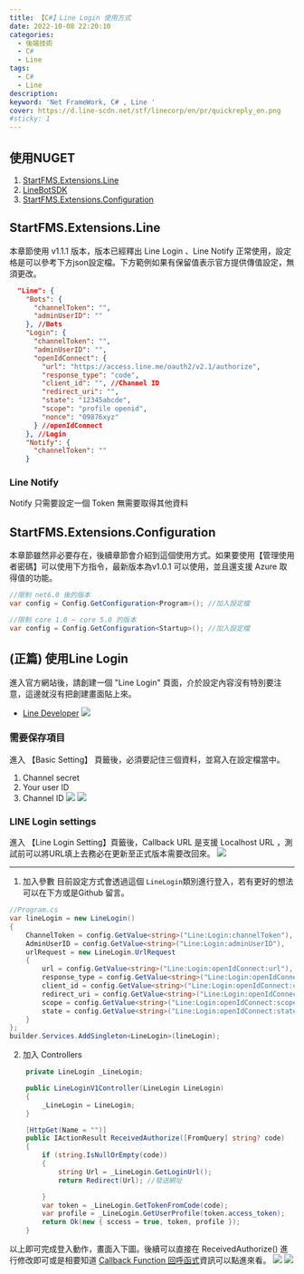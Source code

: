 ```yaml
---
title: 【C#】Line Login 使用方式
date: 2022-10-08 22:20:10
categories: 
  - 後端技術
  - C#
  - Line
tags: 
  - C#
  - Line
description:
keyword: 'Net FrameWork, C# , Line '
cover: https://d.line-scdn.net/stf/linecorp/en/pr/quickreply_en.png
#sticky: 1
---
```


## 使用NUGET
1. [StartFMS.Extensions.Line](https://www.nuget.org/packages/StartFMS.Extensions.Line)
2. [LineBotSDK](https://www.nuget.org/packages/LineBotSDK)
3. [StartFMS.Extensions.Configuration](https://www.nuget.org/packages/StartFMS.Extensions.Configuration)

## StartFMS.Extensions.Line
本章節使用 v1.1.1 版本，版本已經釋出 Line Login 、Line Notify 正常使用，設定格是可以參考下方json設定檔。下方範例如果有保留值表示官方提供傳值設定，無須更改。
```json
  "Line": {
    "Bots": {
      "channelToken": "",
      "adminUserID": ""
    }, //Bots
    "Login": {
      "channelToken": "",
      "adminUserID": "",
      "openIdConnect": {
        "url": "https://access.line.me/oauth2/v2.1/authorize",
        "response_type": "code",
        "client_id": "", //Channel ID 
        "redirect_uri": "",
        "state": "12345abcde",
        "scope": "profile openid",
        "nonce": "09876xyz"
      } //openIdConnect
    }, //Login
    "Notify": {
      "channelToken": ""
    }
```

### Line Notify 
Notify 只需要設定一個 Token 無需要取得其他資料

## StartFMS.Extensions.Configuration
本章節雖然非必要存在，後續章節會介紹到這個使用方式。如果要使用【管理使用者密碼】可以使用下方指令，最新版本為v1.0.1 可以使用，並且還支援 Azure 取得值的功能。
```cs
//限制 net6.0 後的版本
var config = Config.GetConfiguration<Program>(); //加入設定檔

//限制 core 1.0 ~ core 5.0 的版本
var config = Config.GetConfiguration<Startup>(); //加入設定檔
```


## (正篇) 使用Line Login 
進入官方網站後，請創建一個 "Line Login" 頁面，介於設定內容沒有特別要注意，這邊就沒有把創建畫面貼上來。
- [Line Developer](https://developers.line.biz/console/)
![](/image/20230406_09-48-38.png)


### 需要保存項目
進入 【Basic Setting】 頁籤後，必須要記住三個資料，並寫入在設定檔當中。
1. Channel secret 
2. Your user ID 
3. Channel ID 
![](/image/20230406_09-50-56.png)
![](/image/20230406_09-51-19.png)


### LINE Login settings
進入 【Line Login Setting】頁籤後，Callback URL 是支援 Localhost URL ，測試前可以將URL填上去務必在更新至正式版本需要改回來。
![](/image/20230406_09-55-45.png)

---

1. 加入參數
目前設定方式會透過這個 ```LineLogin```類別進行登入，若有更好的想法可以在下方或是Github 留言。
```cs
//Program.cs
var lineLogin = new LineLogin()
{
    ChannelToken = config.GetValue<string>("Line:Login:channelToken"),
    AdminUserID = config.GetValue<string>("Line:Login:adminUserID"),
    urlRequest = new LineLogin.UrlRequest
    {
        url = config.GetValue<string>("Line:Login:openIdConnect:url"),
        response_type = config.GetValue<string>("Line:Login:openIdConnect:response_type"),
        client_id = config.GetValue<string>("Line:Login:openIdConnect:client_id"),
        redirect_uri = config.GetValue<string>("Line:Login:openIdConnect:redirect_uri"),
        scope = config.GetValue<string>("Line:Login:openIdConnect:scope"),
        state = config.GetValue<string>("Line:Login:openIdConnect:state"),
    }
};
builder.Services.AddSingleton<LineLogin>(lineLogin);
```

2. 加入 Controllers
```cs
    private LineLogin _LineLogin;

    public LineLoginV1Controller(LineLogin LineLogin)
    {
        _LineLogin = LineLogin;
    }

    [HttpGet(Name = "")]
    public IActionResult ReceivedAuthorize([FromQuery] string? code)
    {
        if (string.IsNullOrEmpty(code))
        {
            string Url = _LineLogin.GetLoginUrl();
            return Redirect(Url); //發送網址

        }
        var token = _LineLogin.GetTokenFromCode(code);
        var profile = _LineLogin.GetUserProfile(token.access_token);
        return Ok(new { sccess = true, token, profile });
    }
```

以上即可完成登入動作，畫面入下圖。後續可以直接在 ReceivedAuthorize() 進行修改即可或是相要知道 [Callback Function 回呼函式](../../../%E5%89%8D%E7%AB%AF%E6%8A%80%E8%A1%93/JS/js-callback.md)資訊可以點進來看。
![](/image/20230406_10-01-48.png)
![](/image/20230406_10-02-20.png)